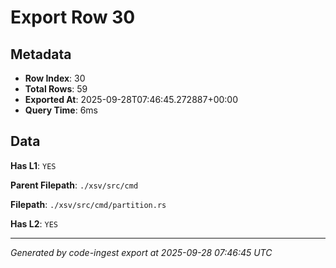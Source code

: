# Export Row 30

## Metadata

- **Row Index**: 30
- **Total Rows**: 59
- **Exported At**: 2025-09-28T07:46:45.272887+00:00
- **Query Time**: 6ms

## Data

**Has L1**: `YES`

**Parent Filepath**: `./xsv/src/cmd`

**Filepath**: `./xsv/src/cmd/partition.rs`

**Has L2**: `YES`

---

*Generated by code-ingest export at 2025-09-28 07:46:45 UTC*

